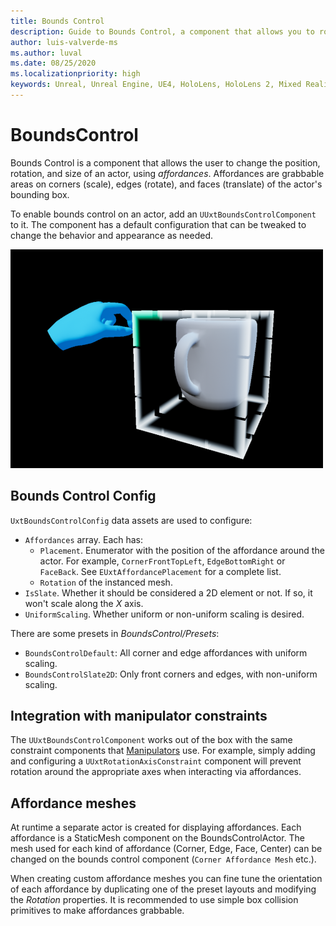 ```yaml
---
title: Bounds Control
description: Guide to Bounds Control, a component that allows you to rotate, translate and scale an actor using affordances.
author: luis-valverde-ms
ms.author: luval
ms.date: 08/25/2020
ms.localizationpriority: high
keywords: Unreal, Unreal Engine, UE4, HoloLens, HoloLens 2, Mixed Reality, development, MRTK, UXT, UX Tools, bounds control, bounding box
---
```


# BoundsControl

Bounds Control is a component that allows the user to change the position, rotation, and size of an actor, using _affordances_. Affordances are grabbable areas on corners (scale), edges (rotate), and faces (translate) of the actor's bounding box.

To enable bounds control on an actor, add an `UUxtBoundsControlComponent` to it. The component has a default configuration that can be tweaked to change the behavior and appearance as needed.

![BoundsControlComponent](Images/BoundsControl.png)

## Bounds Control Config

`UxtBoundsControlConfig` data assets are used to configure:

* `Affordances` array. Each has:
  * `Placement`. Enumerator with the position of the affordance around the actor. For example, `CornerFrontTopLeft`, `EdgeBottomRight` or `FaceBack`. See `EUxtAffordancePlacement` for a complete list.
  * `Rotation` of the instanced mesh.
* `IsSlate`. Whether it should be considered a 2D element or not. If so, it won't scale along the _X_ axis.
* `UniformScaling`. Whether uniform or non-uniform scaling is desired.

There are some presets in _BoundsControl/Presets_:

* `BoundsControlDefault`: All corner and edge affordances with uniform scaling.
* `BoundsControlSlate2D`: Only front corners and edges, with non-uniform scaling.

## Integration with manipulator constraints

The `UUxtBoundsControlComponent` works out of the box with the same constraint components that [Manipulators](./Manipulator.md) use. For example, simply adding and configuring a `UUxtRotationAxisConstraint` component will prevent rotation around the appropriate axes when interacting via affordances.

## Affordance meshes

At runtime a separate actor is created for displaying affordances. Each affordance is a StaticMesh component on the BoundsControlActor. The mesh used for each kind of affordance (Corner, Edge, Face, Center) can be changed on the bounds control component (`Corner Affordance Mesh` etc.).

When creating custom affordance meshes you can fine tune the orientation of each affordance by duplicating one of the preset layouts and modifying the _Rotation_ properties. It is recommended to use simple box collision primitives to make affordances grabbable.
